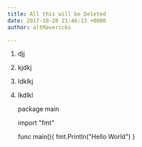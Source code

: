 ```yaml
---
title: All this will be Deleted
date: 2017-10-28 21:46:13 +0000
author: altMavericks

---
```

1. djj

2. kjdkj

3. ldklkj

4. lkdlkl

    package main 
    
    import "fmt"
    
    func main(){
    	fmt.Println("Hello World")
        }
        